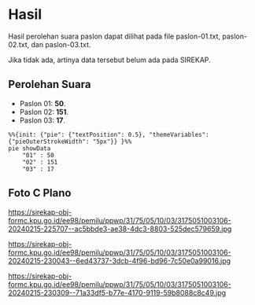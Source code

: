 # Hasil

Hasil perolehan suara paslon dapat dilihat pada file paslon-01.txt, paslon-02.txt, dan paslon-03.txt.

Jika tidak ada, artinya data tersebut belum ada pada SIREKAP.

## Perolehan Suara

 * Paslon 01: **50**.
 * Paslon 02: **151**.
 * Paslon 03: **17**.

```mermaid
%%{init: {"pie": {"textPosition": 0.5}, "themeVariables": {"pieOuterStrokeWidth": "5px"}} }%%
pie showData
    "01" : 50
    "02" : 151
    "03" : 17
```
## Foto C Plano

https://sirekap-obj-formc.kpu.go.id/ee98/pemilu/ppwp/31/75/05/10/03/3175051003106-20240215-225707--ac5bbde3-ae38-4dc3-8803-525dec579659.jpg

https://sirekap-obj-formc.kpu.go.id/ee98/pemilu/ppwp/31/75/05/10/03/3175051003106-20240215-230043--6ed43737-3dcb-4f96-bd96-7c50e0a99016.jpg

https://sirekap-obj-formc.kpu.go.id/ee98/pemilu/ppwp/31/75/05/10/03/3175051003106-20240215-230309--71a33df5-b77e-4170-9119-59b8088c8c49.jpg
